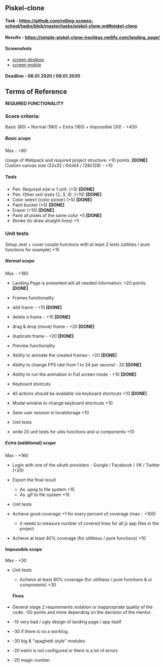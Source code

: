 ## Piskel-clone

#### Task - https://github.com/rolling-scopes-school/tasks/blob/master/tasks/piskel-clone.md#piskel-clone
#### Results - https://simple-piskel-clone-irochkaz.netlify.com/landing_page/

#### Screenshots

- [screen desktop](http://prntscr.com/qlh3ba)
- [screen mobile](http://prntscr.com/qlh3pa)

#### Deadline - 08.01.2020 / 09.01.2020

## Terms of Reference

**REQUIRED FUNCTIONALITY**

### Score criteria:
Basic (80) + Normal (180) + Extra (160) + Impossible (30) - +450

##### Basic scope
Max - +80

 Usage of Webpack and required project structure: +10 points. **[DONE]**
 Custom canvas size (32x32 / 64x64 / 128x128) - +10

##### Tools

 - Pen. Required size is 1 unit. (+5) **[DONE]**
-  Pen. Other unit sizes (2, 3, 4) .(+10) **[DONE]**
-  Color select (color picker) (+5) **[DONE]**
-  Paint bucket (+5) **[DONE]**
-  Eraser (+10) **[DONE]**
-  Paint all pixels of the same color +5  **[DONE]**
-  Stroke (to draw straight lines) +5

### Unit tests
Setup Jest + cover couple functions with at least 2 tests (utilities / pure functions for example) +15

##### Normal scope
Max - +180

 - Landing Page is presented will all needed information: +20 points. **[DONE]**
 - Frames functionality
- add frame - +15 **[DONE]**
- delete a frame - +15 **[DONE]**
- drag & drop (move) frame - +20 **[DONE]**
- duplicate frame - +20 **[DONE]**

-  Preview functionality
 - Ability to animate the created frames - +20 **[DONE]**
 - Ability to change FPS rate from 1 to 24 per second - 20 **[DONE]**
 - Ability to run the animation in Full screen mode - +10 **[DONE]**

- Keyboard shotcuts
 -   All actions should be available via keyboard shortcuts +10 **[DONE]**
 -   Modal window to change keyboard shortcuts +10
 -   Save user session in localstorage +10
 
- Unit tests
 - write 20 unit tests for utils functions and ui components +10


##### Extra (additional) scope
Max - +160

-  Login with one of the oAuth providers - Google / Facebook / VK / Twitter (+20)
- Export the final result
   - As .apng to file system +15
   -  As .gif to file system +15

- Unit tests
 -  Achieve good coverage +1 for every percent of coverage (max - +100)
      -  it needs to measure number of covered lines for all js app files in the project
 -  Achieve at least 40% coverage (for utilitiess / pure functions) +10
 
 #### Impossible scope
Max - +30

- Unit tests
   - Achieve at least 80% coverage (for utilitiess / pure functions & ui components) +30

  #### Fines
-  General stage 2 requirements violation or inappropriate quality of the code: -50 points and more depending on the decision of the mentor.
-  -10 very bad / ugly design of landing page / app itself
-  -30 if there is no a worklog.
-  -30 big & "spaghetti style" modules
-  -20 eslint is not configured or there is a lot of errors
-  -20 magic number

